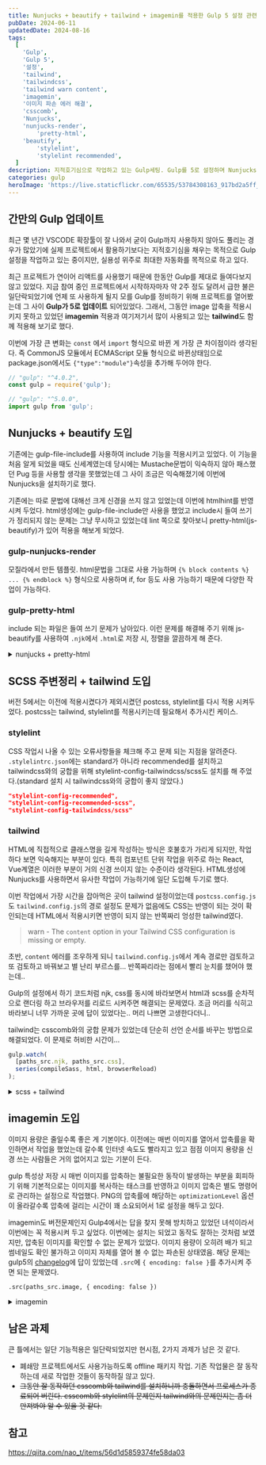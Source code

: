 ```yaml
---
title: Nunjucks + beautify + tailwind + imagemin를 적용한 Gulp 5 설정 관련 기록
pubDate: 2024-06-11
updatedDate: 2024-08-16
tags:
  [
    'Gulp',
    'Gulp 5',
    '설정',
    'tailwind',
    'tailwindcss',
    'tailwind warn content',
    'imagemin',
    '이미지 파손 에러 해결',
    'csscomb',
    'Nunjucks',
    'nunjucks-render',
		'pretty-html',
    'beautify',
		'stylelint',
		'stylelint recommended',
  ]
description: 지적호기심으로 작업하고 있는 Gulp세팅. Gulp를 5로 설정하며 Nunjucks + beautify + tailwind + postcss + imagemin를 설정하여 마크업 환경을 최대한 편하게 자동화하기.
categories: gulp
heroImage: 'https://live.staticflickr.com/65535/53784308163_917bd2a5ff_o.png'
---
```


## 간만의 Gulp 업데이트

최근 몇 년간 VSCODE 확장툴이 잘 나와서 굳이 Gulp까지 사용하지 않아도 풀리는 경우가 많았기에 실제 프로젝트에서 활용하기보다는 지적호기심을 채우는 목적으로 Gulp 설정을 작업하고 있는 중이지만, 실용성 위주로 최대한 자동화를 목적으로 하고 있다.

최근 프로젝트가 연이어 리액트를 사용했기 때문에 한동안 Gulp를 제대로 들여다보지 않고 있었다. 지금 참여 중인 프로젝트에서 시작하자마자 약 2주 정도 달려서 급한 불은 일단락되었기에 언제 또 사용하게 될지 모를 Gulp를 정비하기 위해 프로젝트를 열어봤는데 그 사이 **Gulp가 5로 업데이트** 되어있었다. 그래서, 그동안 image 압축을 적용시키지 못하고 있었던 **imagemin** 적용과 여기저기서 많이 사용되고 있는 **tailwind**도 함께 적용해 보기로 했다.

이번에 가장 큰 변화는 `const` 에서 `import` 형식으로 바뀐 게 가장 큰 차이점이라 생각된다. 즉 CommonJS 모듈에서 ECMAScript 모듈 형식으로 바뀐상태임으로 package.json에서도 `{"type":"module"}`속성을 추가해 두어야 한다.

```js
// "gulp": "^4.0.2",
const gulp = require('gulp');

// "gulp": "^5.0.0",
import gulp from 'gulp';
```

## Nunjucks + beautify 도입

기존에는 gulp-file-include를 사용하여 include 기능을 적용시키고 있었다. 이 기능을 처음 알게 되었을 때도 신세계였는데 당시에는 Mustache문법이 익숙하지 않아 패스했던 Pug 등을 사용할 생각을 못했었는데 그 사이 조금은 익숙해졌기에 이번에 Nunjucks을 설치하기로 했다.

기존에는 따로 문법에 대해선 크게 신경을 쓰지 않고 있었는데 이번에 htmlhint를 반영시켜 두었다. html생성에는 gulp-file-include만 사용을 했었고 include시 들여 쓰기가 정리되지 않는 문제는 그냥 무시하고 있었는데 lint 쪽으로 찾아보니 pretty-html(js-beautify)가 있어 적용을 해보게 되었다.

### gulp-nunjucks-render

모질라에서 만든 템플릿. html문법을 그대로 사용 가능하며 `{% block contents %} ... {% endblock %}` 형식으로 사용하며 if, for 등도 사용 가능하기 때문에 다양한 작업이 가능하다.

### gulp-pretty-html

include 되는 파일은 들여 쓰기 문제가 남아있다. 이런 문제를 해결해 주기 위해 js-beautify를 사용하여 `.njk`에서 `.html`로 저장 시, 정렬을 깔끔하게 해 준다.

<details>
<summary>nunjucks + pretty-html</summary>
<script src="https://gist.github.com/sapjil/057b0ff828d942c1c5269ecd4605051e.js"></script>
</details>

## SCSS 주변정리 + tailwind 도입

버전 5에서는 이전에 적용시켰다가 제외시켰던 postcss, stylelint를 다시 적용 시켜두었다. postcss는 tailwind, stylelint를 적용시키는데 필요해서 추가시킨 케이스.

### stylelint

CSS 작업시 나올 수 있는 오류사항들을 체크해 주고 문제 되는 지점을 알려준다. `.stylelintrc.json`에는 standard가 아니라 recommended를 설치하고 tailwindcss와의 궁합을 위해 stylelint-config-tailwindcss/scss도 설치를 해 주었다.(standard 설치 시 tailwindcss와의 궁합이 좋지 않았다.)

```json
"stylelint-config-recommended",
"stylelint-config-recommended-scss",
"stylelint-config-tailwindcss/scss"
```

### tailwind

HTML에 직접적으로 클래스명을 길게 작성하는 방식은 호불호가 가리게 되지만, 작업하다 보면 익숙해지는 부분이 있다. 특히 컴포넌트 단위 작업을 위주로 하는 React, Vue계열은 이러한 부분이 거의 신경 쓰이지 않는 수준이라 생각된다. HTML생성에 Nunjucks를 사용하면서 유사한 작업이 가능하기에 일단 도입해 두기로 했다.

이번 작업에서 가장 시간을 잡아먹은 곳이 tailwind 설정이었는데 `postcss.config.js`도 `tailwind.config.js`의 경로 설정도 문제가 없음에도 CSS는 반영이 되는 것이 확인되는데 HTML에서 적용시키면 반영이 되지 않는 반쪽짜리 엉성한 tailwind였다.

> warn - The `content` option in your Tailwind CSS configuration is missing or empty.

초반, `content` 에러를 조우하게 되니 `tailwind.config.js`에서 계속 경로만 검토하고 또 검토하고 바꿔보고 별 난리 부르스를... 반쪽짜리라는 점에서 빨리 눈치를 챘어야 했는데..

Gulp의 설정에서 하기 코드처럼 njk, css를 동시에 바라보면서 html과 scss를 순차적으로 랜더링 하고 브라우저를 리로드 시켜주면 해결되는 문제였다. 조금 머리를 식히고 바라보니 너무 가까운 곳에 답이 있었다는.. 머리 나쁘면 고생한다더니..

tailwind는 csscomb와의 궁합 문제가 있었는데 단순히 선언 순서를 바꾸는 방법으로 해결되었다. 이 문제로 허비한 시간이...

```js
gulp.watch(
  [paths_src.njk, paths_src.css],
  series(compileSass, html, browserReload)
);
```

<details>
<summary>scss + tailwind</summary>
<script src="https://gist.github.com/sapjil/6ec21e0aff4a43c45b804b1f15c1f35d.js"></script>
</details>

## imagemin 도입

이미지 용량은 줄일수록 좋은 게 기본이다. 이전에는 매번 이미지를 열어서 압축률을 확인하면서 작업을 했었는데 갈수록 인터넷 속도도 빨라지고 있고 점점 이미지 용량을 신경 쓰는 사람들은 거의 없어지고 있는 기분이 든다.

gulp 특성상 저장 시 매번 이미지를 압축하는 불필요한 동작이 발생하는 부분을 회피하기 위해 기본적으로는 이미지를 복사하는 태스크를 반영하고 이미지 압축은 별도 명령어로 관리하는 설정으로 작업했다. PNG의 압축률에 해당하는 `optimizationLevel` 옵션이 올라갈수록 압축에 걸리는 시간이 꽤 소요되어서 1로 설정을 해두고 있다.

imagemin도 버전문제인지 Gulp4에서는 답을 찾지 못해 방치하고 있었던 녀석이라서 이번에는 꼭 적용시켜 두고 싶었다. 이번에는 설치는 되었고 동작도 잘하는 것처럼 보였지만, 압축된 이미지를 확인할 수 없는 문제가 있었다. 이미지 용량이 오히려 배가 되고 썸네일도 확인 불가하고 이미지 자체를 열어 볼 수 없는 파손된 상태였음. 해당 문제는 gulp5의 [changelog](https://github.com/gulpjs/gulp/issues/2777#issuecomment-2036776560)에 답이 있었는데 `.src`에 `{ encoding: false }`를 추가시켜 주면 되는 문제였다.

```
.src(paths_src.image, { encoding: false })
```

<details>
<summary>imagemin</summary>
<script src="https://gist.github.com/sapjil/9c7d9f2b72168cacd566d6a00722bb81.js"></script>
</details>

## 남은 과제

큰 틀에서는 일단 기능적용은 일단락되었지만 현시점, 2가지 과제가 남은 것 같다.

- 폐쇄망 프로젝트에서도 사용가능하도록 offline 패키지 작업. 기존 작업물은 잘 동작하는데 새로 작업한 것들이 동작하질 않고 있다.
- ~~그동안 잘 동작하던 csscomb와 tailwind를 설치하니까 충돌하면서 프로세스가 종료되어 버린다. csscomb와 stylelint의 문제인지 tailwind와의 문제인지는 좀 더 만져봐야 알 수 있을 것 같다.~~

## 참고

https://qiita.com/nao_t/items/56d1d5859374fe58da03
